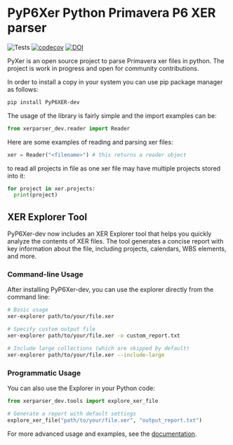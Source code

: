 # PyP6Xer Python Primavera P6 XER parser

![Tests](https://github.com/osama-ata/PyP6Xer-dev/actions/workflows/test.yml/badge.svg)
[![codecov](https://codecov.io/gh/osama-ata/PyP6Xer-dev/branch/master/graph/badge.svg?token=YOUR-TOKEN-HERE)](https://codecov.io/gh/osama-ata/PyP6Xer-dev)
[![DOI](https://zenodo.org/badge/DOI/10.5281/zenodo.15287707.svg)](https://doi.org/10.5281/zenodo.15287707)

PyXer is an open source project to parse Primavera xer files in python. The project is work in progress and open for community contributions.

In order to install a copy in your system you can use pip package manager as follows:

```bash
pip install PyP6XER-dev
```

The usage of the library is fairly simple and the import examples can be:

```python
from xerparser_dev.reader import Reader
```

Here are some examples of reading and parsing xer files:

```python
xer = Reader("<filename>") # this returns a reader object  
```

to read all projects in file as one xer file may have multiple projects stored into it:

```python
for project in xer.projects:
  print(project)
```

## XER Explorer Tool

PyP6Xer-dev now includes an XER Explorer tool that helps you quickly analyze the contents of XER files. The tool generates a concise report with key information about the file, including projects, calendars, WBS elements, and more.

### Command-line Usage

After installing PyP6Xer-dev, you can use the explorer directly from the command line:

```bash
# Basic usage
xer-explorer path/to/your/file.xer

# Specify custom output file
xer-explorer path/to/your/file.xer -o custom_report.txt

# Include large collections (which are skipped by default)
xer-explorer path/to/your/file.xer --include-large
```

### Programmatic Usage

You can also use the Explorer in your Python code:

```python
from xerparser_dev.tools import explore_xer_file

# Generate a report with default settings
explore_xer_file("path/to/your/file.xer", "output_report.txt")
```

For more advanced usage and examples, see the [documentation](https://pyp6xer-dev.readthedocs.io/).

